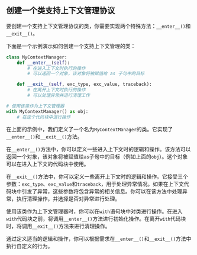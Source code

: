 ## 创建一个类支持上下文管理协议

要创建一个支持上下文管理协议的类，你需要实现两个特殊方法：`__enter__()`和`__exit__()`。

下面是一个示例演示如何创建一个支持上下文管理的类：

```python
class MyContextManager:
    def __enter__(self):
        # 在进入上下文时执行的操作
        # 可以返回一个对象，该对象将被赋值给 as 子句中的目标

    def __exit__(self, exc_type, exc_value, traceback):
        # 在离开上下文时执行的操作
        # 可以处理异常并进行清理工作

# 使用该类作为上下文管理器
with MyContextManager() as obj:
    # 在这个代码块中进行操作
```



在上面的示例中，我们定义了一个名为`MyContextManager`的类。它实现了`__enter__()`和`__exit__()`方法。

在`__enter__()`方法中，你可以定义一些进入上下文时的逻辑和操作。该方法可以返回一个对象，该对象将被赋值给`as`子句中的目标（例如上面的`obj`）。这个对象可以在进入上下文的代码块中使用。

在`__exit__()`方法中，你可以定义一些离开上下文时的逻辑和操作。它接受三个参数：`exc_type`、`exc_value`和`traceback`，用于处理异常情况。如果在上下文代码块中引发了异常，这些参数将包含异常的相关信息。你可以在该方法中处理异常，执行清理操作，并选择是否对异常进行处理。

使用该类作为上下文管理器时，你可以在`with`语句块中对类进行操作。在进入`with`代码块之前，将调用`__enter__()`方法进行初始化操作。在离开`with`代码块时，将调用`__exit__()`方法来进行清理操作。

通过定义适当的逻辑和操作，你可以根据需求在`__enter__()`和`__exit__()`方法中执行自定义的行为。